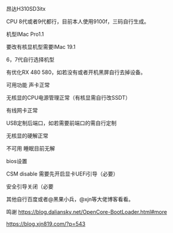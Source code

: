 昂达H310SD3itx

CPU 8代或者9代都行，目前本人使用9100f，三码自行生成。

机型IMac Pro1.1

要改有核显机型需要IMac 19.1

6，7代自行选择机型

有优化RX 480 580，如若没有或者开机黑屏自行去掉设备。


可用功能
声卡正常

无核显的CPU电源管理正常（有核显需自行改SSDT）

有线网卡正常

USB定制后端口，如若需要前端口的需自行定制

无核显的硬解正常


不可用
睡眠目前无解


bios设置

CSM disable 需要先开启显卡UEFi引导（必要）

安全引导关闭（必要

其他自行百度或者@黑果小兵，@xjn等大佬博客看看。

鸣谢
https://blog.daliansky.net/OpenCore-BootLoader.html#more

https://blog.xjn819.com/?p=543






